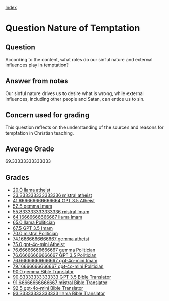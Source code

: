 
[Index](../../index.md)
# Question Nature of Temptation
## Question
According to the content, what roles do our sinful nature and external influences play in temptation?

## Answer from notes
Our sinful nature drives us to desire what is wrong, while external influences, including other people and Satan, can entice us to sin.

## Concern used for grading
This question reflects on the understanding of the sources and reasons for temptation in Christian teaching.

## Average Grade
69.33333333333333

## Grades
 * [20.0 llama atheist](../answers/llama_atheist/Nature_of_Temptation.md)
 * [33.333333333333336 mistral atheist](../answers/mistral_atheist/Nature_of_Temptation.md)
 * [41.666666666666664 GPT 3.5 Atheist](../answers/GPT_3.5_Atheist/Nature_of_Temptation.md)
 * [52.5 gemma Imam](../answers/gemma_Imam/Nature_of_Temptation.md)
 * [55.833333333333336 mistral Imam](../answers/mistral_Imam/Nature_of_Temptation.md)
 * [64.16666666666667 llama Imam](../answers/llama_Imam/Nature_of_Temptation.md)
 * [65.0 llama Politician](../answers/llama_Politician/Nature_of_Temptation.md)
 * [67.5 GPT 3.5 Imam](../answers/GPT_3.5_Imam/Nature_of_Temptation.md)
 * [70.0 mistral Politician](../answers/mistral_Politician/Nature_of_Temptation.md)
 * [74.16666666666667 gemma atheist](../answers/gemma_atheist/Nature_of_Temptation.md)
 * [75.0 gpt-4o-mini Atheist](../answers/gpt-4o-mini_Atheist/Nature_of_Temptation.md)
 * [76.66666666666667 gemma Politician](../answers/gemma_Politician/Nature_of_Temptation.md)
 * [76.66666666666667 GPT 3.5 Politician](../answers/GPT_3.5_Politician/Nature_of_Temptation.md)
 * [76.66666666666667 gpt-4o-mini Imam](../answers/gpt-4o-mini_Imam/Nature_of_Temptation.md)
 * [79.16666666666667 gpt-4o-mini Politician](../answers/gpt-4o-mini_Politician/Nature_of_Temptation.md)
 * [90.0 gemma Bible Translator](../answers/gemma_Bible_Translator/Nature_of_Temptation.md)
 * [90.83333333333333 GPT 3.5 Bible Translator](../answers/GPT_3.5_Bible_Translator/Nature_of_Temptation.md)
 * [91.66666666666667 mistral Bible Translator](../answers/mistral_Bible_Translator/Nature_of_Temptation.md)
 * [92.5 gpt-4o-mini Bible Translator](../answers/gpt-4o-mini_Bible_Translator/Nature_of_Temptation.md)
 * [93.33333333333333 llama Bible Translator](../answers/llama_Bible_Translator/Nature_of_Temptation.md)
